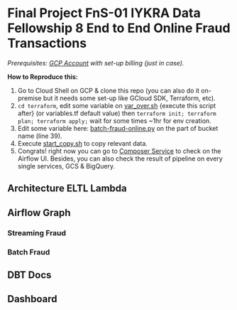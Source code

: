 # Final Project FnS-01 IYKRA Data Fellowship 8 End to End Online Fraud Transactions
 
*Prerequisites: [GCP Account](https://cloud.google.com/free-trial) with set-up billing (just in case).*

**How to Reproduce this:**
1. Go to Cloud Shell on GCP & clone this repo (you can also do it on-premise but it needs some set-up like GCloud SDK, Terraform, etc).
2. `cd terraform`, edit some variable on [var_over.sh](https://github.com/devanisdwi/final_project_fns_01/blob/main/terraform/var_over.sh) {execute this script after} (or variables.tf default value) then `terraform init; terraform plan; terraform apply;` wait for some times ~1hr for env creation.
3. Edit some variable here: [batch-fraud-online.py](https://github.com/devanisdwi/final_project_fns_01/blob/main/dags/batch-fraud-online.py#L39) on the part of bucket name (line 39).
4. Execute [start_copy.sh](https://github.com/devanisdwi/final_project_fns_01/blob/main/terraform/start_copy.sh) to copy relevant data.
5. Congrats! right now you can go to [Composer Service](https://console.cloud.google.com/composer) to check on the Airflow UI. Besides, you can also check the result of pipeline on every single services, GCS & BigQuery.

## Architecture ELTL Lambda

## Airflow Graph
### Streaming Fraud
### Batch Fraud

## DBT Docs

## Dashboard